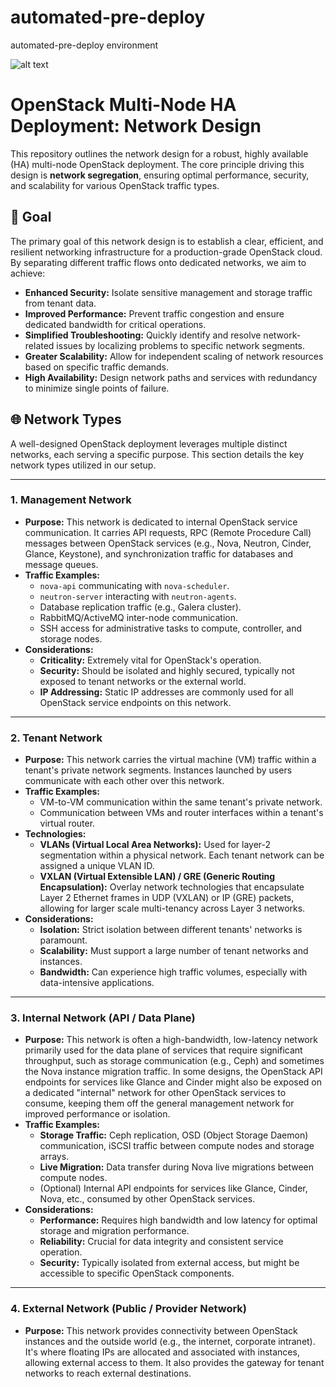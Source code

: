 # automated-pre-deploy
automated-pre-deploy environment

![alt text](https://thamed.s3.ir-tbz-sh1.arvanstorage.ir/hope.png)


# OpenStack Multi-Node HA Deployment: Network Design

This repository outlines the network design for a robust, highly available (HA) multi-node OpenStack deployment. The core principle driving this design is **network segregation**, ensuring optimal performance, security, and scalability for various OpenStack traffic types.

## 🎯 Goal

The primary goal of this network design is to establish a clear, efficient, and resilient networking infrastructure for a production-grade OpenStack cloud. By separating different traffic flows onto dedicated networks, we aim to achieve:

* **Enhanced Security:** Isolate sensitive management and storage traffic from tenant data.
* **Improved Performance:** Prevent traffic congestion and ensure dedicated bandwidth for critical operations.
* **Simplified Troubleshooting:** Quickly identify and resolve network-related issues by localizing problems to specific network segments.
* **Greater Scalability:** Allow for independent scaling of network resources based on specific traffic demands.
* **High Availability:** Design network paths and services with redundancy to minimize single points of failure.

## 🌐 Network Types

A well-designed OpenStack deployment leverages multiple distinct networks, each serving a specific purpose. This section details the key network types utilized in our setup.

---

### 1. Management Network

* **Purpose:** This network is dedicated to internal OpenStack service communication. It carries API requests, RPC (Remote Procedure Call) messages between OpenStack services (e.g., Nova, Neutron, Cinder, Glance, Keystone), and synchronization traffic for databases and message queues.
* **Traffic Examples:**
    * `nova-api` communicating with `nova-scheduler`.
    * `neutron-server` interacting with `neutron-agents`.
    * Database replication traffic (e.g., Galera cluster).
    * RabbitMQ/ActiveMQ inter-node communication.
    * SSH access for administrative tasks to compute, controller, and storage nodes.
* **Considerations:**
    * **Criticality:** Extremely vital for OpenStack's operation.
    * **Security:** Should be isolated and highly secured, typically not exposed to tenant networks or the external world.
    * **IP Addressing:** Static IP addresses are commonly used for all OpenStack service endpoints on this network.

---

### 2. Tenant Network

* **Purpose:** This network carries the virtual machine (VM) traffic within a tenant's private network segments. Instances launched by users communicate with each other over this network.
* **Traffic Examples:**
    * VM-to-VM communication within the same tenant's private network.
    * Communication between VMs and router interfaces within a tenant's virtual router.
* **Technologies:**
    * **VLANs (Virtual Local Area Networks):** Used for layer-2 segmentation within a physical network. Each tenant network can be assigned a unique VLAN ID.
    * **VXLAN (Virtual Extensible LAN) / GRE (Generic Routing Encapsulation):** Overlay network technologies that encapsulate Layer 2 Ethernet frames in UDP (VXLAN) or IP (GRE) packets, allowing for larger scale multi-tenancy across Layer 3 networks.
* **Considerations:**
    * **Isolation:** Strict isolation between different tenants' networks is paramount.
    * **Scalability:** Must support a large number of tenant networks and instances.
    * **Bandwidth:** Can experience high traffic volumes, especially with data-intensive applications.

---

### 3. Internal Network (API / Data Plane)

* **Purpose:** This network is often a high-bandwidth, low-latency network primarily used for the data plane of services that require significant throughput, such as storage communication (e.g., Ceph) and sometimes the Nova instance migration traffic. In some designs, the OpenStack API endpoints for services like Glance and Cinder might also be exposed on a dedicated "internal" network for other OpenStack services to consume, keeping them off the general management network for improved performance or isolation.
* **Traffic Examples:**
    * **Storage Traffic:** Ceph replication, OSD (Object Storage Daemon) communication, iSCSI traffic between compute nodes and storage arrays.
    * **Live Migration:** Data transfer during Nova live migrations between compute nodes.
    * (Optional) Internal API endpoints for services like Glance, Cinder, Nova, etc., consumed by other OpenStack services.
* **Considerations:**
    * **Performance:** Requires high bandwidth and low latency for optimal storage and migration performance.
    * **Reliability:** Crucial for data integrity and consistent service operation.
    * **Security:** Typically isolated from external access, but might be accessible to specific OpenStack components.

---

### 4. External Network (Public / Provider Network)

* **Purpose:** This network provides connectivity between OpenStack instances and the outside world (e.g., the internet, corporate intranet). It's where floating IPs are allocated and associated with instances, allowing external access to them. It also provides the gateway for tenant networks to reach external destinations.

